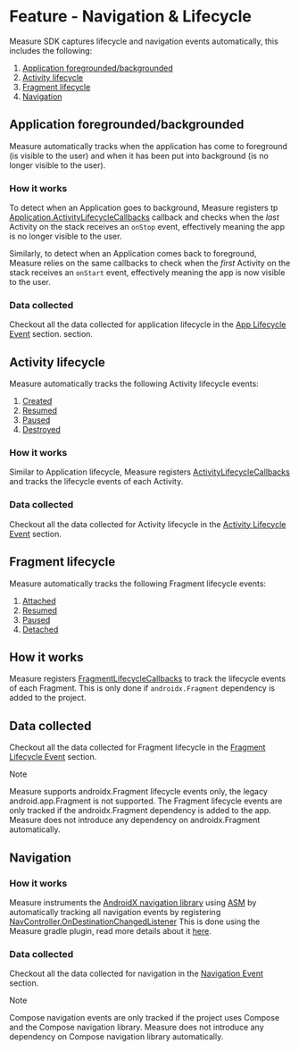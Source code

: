 # Feature - Navigation & Lifecycle

Measure SDK captures lifecycle and navigation events automatically, this includes the following:

1. [Application foregrounded/backgrounded](#application-foregroundedbackgrounded)
2. [Activity lifecycle](#activity-lifecycle)
3. [Fragment lifecycle](#fragment-lifecycle)
4. [Navigation](#navigation)

## Application foregrounded/backgrounded

Measure automatically tracks when the application has come to foreground (is visible to the user) and when
it has been put into background (is no longer visible to the user).

### How it works

To detect when an Application goes to background, Measure
registers
tp [Application.ActivityLifecycleCallbacks](https://developer.android.com/reference/android/app/Application.ActivityLifecycleCallbacks)
callback and checks when the _last_ Activity on the stack receives an `onStop` event, effectively meaning the app is no
longer visible to the user.

Similarly, to detect when an Application comes back to foreground, Measure relies on the same callbacks to check when
the _first_ Activity on the stack receives an `onStart` event, effectively meaning the app is now visible to the user.

### Data collected

Checkout all the data collected for application lifecycle in
the [App Lifecycle Event](../../api/sdk/README.md#lifecycleapp) section.
section.

## Activity lifecycle

Measure automatically tracks the following Activity lifecycle events:

1. [Created](https://developer.android.com/guide/components/activities/activity-lifecycle#oncreate)
2. [Resumed](https://developer.android.com/guide/components/activities/activity-lifecycle#onresume)
3. [Paused](https://developer.android.com/guide/components/activities/activity-lifecycle#onpause)
4. [Destroyed](https://developer.android.com/guide/components/activities/activity-lifecycle#ondestroy)

### How it works

Similar to Application lifecycle, Measure
registers [ActivityLifecycleCallbacks](https://developer.android.com/reference/android/app/Application.ActivityLifecycleCallbacks)
and tracks the lifecycle events of each Activity.

### Data collected

Checkout all the data collected for Activity lifecycle in
the [Activity Lifecycle Event](../../api/sdk/README.md#lifecycleactivity) section.

## Fragment lifecycle

Measure automatically tracks the following Fragment lifecycle events:

1. [Attached](https://developer.android.com/reference/androidx/fragment/app/Fragment.html#onAttach(android.content.Context))
2. [Resumed](https://developer.android.com/reference/androidx/fragment/app/Fragment.html#onResume())
3. [Paused](https://developer.android.com/reference/androidx/fragment/app/Fragment.html#onPause())
4. [Detached](https://developer.android.com/reference/androidx/fragment/app/Fragment.html#onDetach())

## How it works

Measure
registers [FragmentLifecycleCallbacks](https://developer.android.com/reference/androidx/fragment/app/FragmentManager.FragmentLifecycleCallbacks)
to track the lifecycle events of each Fragment. This is only done if `androidx.Fragment` dependency is added to the
project.

## Data collected

Checkout all the data collected for Fragment lifecycle in
the [Fragment Lifecycle Event](../../api/sdk/README.md#lifecyclefragment) section.

> [!NOTE]  
> Measure supports androidx.Fragment lifecycle events only, the legacy android.app.Fragment is not supported.
> The Fragment lifecycle events are only tracked if the androidx.Fragment dependency is added to the app. Measure does
> not introduce any dependency on androidx.Fragment automatically.

## Navigation

### How it works

Measure instruments the [AndroidX navigation library](https://developer.android.com/guide/navigation)
using [ASM](https://asm.ow2.io/) by automatically tracking all
navigation events by
registering [NavController.OnDestinationChangedListener](https://developer.android.com/reference/androidx/navigation/NavController.OnDestinationChangedListener)
This is done using the Measure gradle plugin, read more details about
it [here](/docs/android/gradle-plugin.md).

### Data collected

Checkout all the data collected for navigation in
the [Navigation Event](../../api/sdk/README.md#navigation) section.

> [!NOTE]  
> Compose navigation events are only tracked if the project uses Compose and the Compose navigation library. Measure
> does not introduce any dependency on Compose navigation library automatically.
